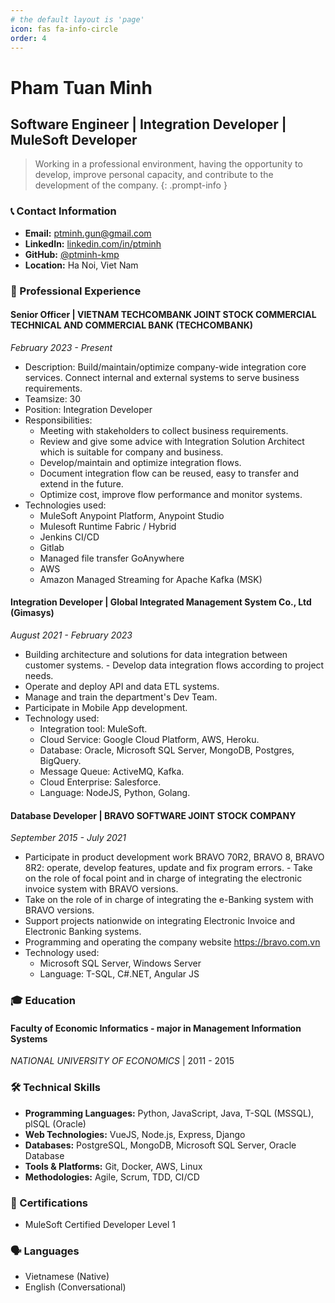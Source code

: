 ```yaml
---
# the default layout is 'page'
icon: fas fa-info-circle
order: 4
---
```


# Pham Tuan Minh

## Software Engineer | Integration Developer | MuleSoft Developer

> Working in a professional environment, having the opportunity to develop, improve personal capacity, and contribute to the development of the company.
{: .prompt-info }

### 📞 Contact Information

- **Email:** <ptminh.gun@gmail.com>
- **LinkedIn:** [linkedin.com/in/ptminh](https://www.linkedin.com/in/ptminh)
- **GitHub:** [@ptminh-kmp](https://github.com/ptminh-kmp)
- **Location:** Ha Noi, Viet Nam

### 💼 Professional Experience

#### Senior Officer | VIETNAM TECHCOMBANK JOINT STOCK COMMERCIAL TECHNICAL AND COMMERCIAL BANK (TECHCOMBANK)

*February 2023 - Present*

- Description: Build/maintain/optimize company-wide integration core services. Connect internal and external systems to serve business requirements.
- Teamsize: 30
- Position: Integration Developer
- Responsibilities:
  - Meeting with stakeholders to collect business requirements.
  - Review and give some advice with Integration Solution Architect which is suitable for company and business.
  - Develop/maintain and optimize integration flows.
  - Document integration flow can be reused, easy to transfer and extend in the future.
  - Optimize cost, improve flow performance and monitor systems.
- Technologies used:
  - MuleSoft Anypoint Platform, Anypoint Studio
  - Mulesoft Runtime Fabric / Hybrid
  - Jenkins CI/CD
  - Gitlab
  - Managed file transfer GoAnywhere
  - AWS
  - Amazon Managed Streaming for Apache Kafka (MSK)

#### Integration Developer | Global Integrated Management System Co., Ltd (Gimasys)

*August 2021 - February 2023*

- Building architecture and solutions for data integration between customer systems. - Develop data integration flows according to project needs.
- Operate and deploy API and data ETL systems.
- Manage and train the department's Dev Team.
- Participate in Mobile App development.
- Technology used:
  - Integration tool: MuleSoft.
  - Cloud Service: Google Cloud Platform, AWS, Heroku.
  - Database: Oracle, Microsoft SQL Server, MongoDB, Postgres, BigQuery.
  - Message Queue: ActiveMQ, Kafka.
  - Cloud Enterprise: Salesforce.
  - Language: NodeJS, Python, Golang.

#### Database Developer | BRAVO SOFTWARE JOINT STOCK COMPANY

*September 2015 - July 2021*

- Participate in product development work BRAVO 70R2, BRAVO 8, BRAVO 8R2: operate, develop features, update and fix program errors. - Take on the role of focal point and in charge of integrating the electronic invoice system with BRAVO versions.
- Take on the role of in charge of integrating the e-Banking system with BRAVO versions.
- Support projects nationwide on integrating Electronic Invoice and Electronic Banking systems.
- Programming and operating the company website <https://bravo.com.vn>
- Technology used:
  - Microsoft SQL Server, Windows Server
  - Language: T-SQL, C#.NET, Angular JS

### 🎓 Education

#### Faculty of Economic Informatics - major in Management Information Systems

*NATIONAL UNIVERSITY OF ECONOMICS* | 2011 - 2015

### 🛠 Technical Skills

- **Programming Languages:** Python, JavaScript, Java, T-SQL (MSSQL), plSQL (Oracle)
- **Web Technologies:** VueJS, Node.js, Express, Django
- **Databases:** PostgreSQL, MongoDB, Microsoft SQL Server, Oracle Database
- **Tools & Platforms:** Git, Docker, AWS, Linux
- **Methodologies:** Agile, Scrum, TDD, CI/CD

### 📜 Certifications

- MuleSoft Certified Developer Level 1

### 🗣 Languages

- Vietnamese (Native)
- English (Conversational)
